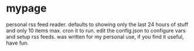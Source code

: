 mypage
======

personal rss feed reader. defaults to showing only
the last 24 hours of stuff and only 10 items max. cron it to run.
edit the config.json to configure vars and setup rss feeds.
was written for my personal use, if you find it useful, have fun.
